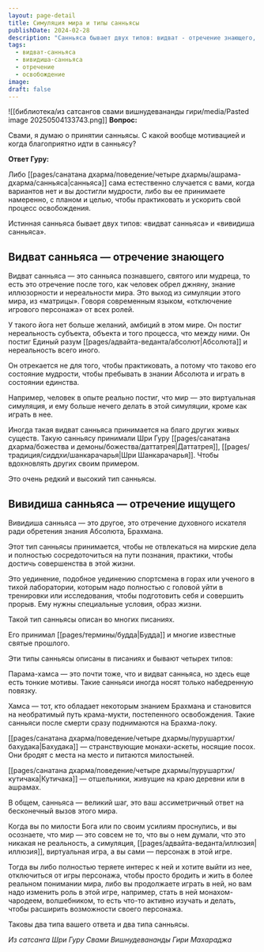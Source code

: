 ```yaml
---
layout: page-detail
title: Симуляция мира и типы санньясы
publishDate: 2024-02-28
description: "Санньяса бывает двух типов: видват - отречение знающего, когда мудрец осознал иллюзорность мира и отказывается от ролей ради пребывания в знании Абсолюта; и вивидиша - отречение ищущего, принимаемое для сосредоточения на практике и достижении знания Брахмана. Первый тип - редкость и удел просветленных, второй - путь искателей, стремящихся к совершенству. Санньяса - асимметричный ответ на вызов мира, шаг к освобождению или глубокому познанию."
tags:
  - видват-санньяса
  - вивидиша-санньяса
  - отречение
  - освобождение
image: 
draft: false
---
```

![[библиотека/из сатсангов свами вишнудевананды гири/media/Pasted image 20250504133743.png]]
**Вопрос:** 

 Свами, я думаю о принятии санньясы. С какой вообще мотивацией и когда благоприятно идти в санньясу?

**Ответ Гуру:** 

 Либо [[pages/санатана дхарма/поведение/четыре дхармы/ашрама-дхарма/санньяса|санньяса]] сама естественно случается с вами, когда вариантов нет и вы достигли мудрости, либо вы ее принимаете намеренно, с планом и целью, чтобы практиковать и ускорить свой процесс освобождения.

 Истинная санньяса бывает двух типов: «видват санньяса» и «вивидиша санньяса».

  
## Видват санньяса — отречение знающего 

  
 Видват санньяса — это санньяса познавшего, святого или мудреца, то есть это отречение после того, как человек обрел джняну, знание иллюзорности и нереальности мира. Это выход из симуляции этого мира, из «матрицы». Говоря современным языком, «отключение игрового персонажа» от всех ролей.

 У такого йога нет больше желаний, амбиций в этом мире. Он постиг нереальность субъекта, объекта и того процесса, что между ними. Он постиг Единый разум [[pages/адвайта-веданта/абсолют|Абсолюта]] и нереальность всего иного.

 Он отрекается не для того, чтобы практиковать, а потому что таково его состояние мудрости, чтобы пребывать в знании Абсолюта и играть в состоянии единства.

 Например, человек в опыте реально постиг, что мир — это виртуальная симуляция, и ему больше нечего делать в этой симуляции, кроме как играть в нее.

 Иногда такая видват санньяса принимается на благо других живых существ. Такую санньясу принимали Шри Гуру [[pages/санатана дхарма/божества и демоны/божества/даттатрея|Даттатрея]], [[pages/традиция/сиддхи/шанкарачарья|Шри Шанкарачарья]]. Чтобы вдохновлять других своим примером.

 Это очень редкий и высокий тип санньясы.

  
## Вивидиша санньяса — отречение ищущего 

  
 Вивидиша санньяса — это другое, это отречение духовного искателя ради обретения знания Абсолюта, Брахмана.

 Этот тип санньясы принимается, чтобы не отвлекаться на мирские дела и полностью сосредоточиться на пути познания, практики, чтобы достичь совершенства в этой жизни.

 Это уединение, подобное уединению спортсмена в горах или ученого в тихой лаборатории, которым надо полностью с головой уйти в тренировки или исследования, чтобы подготовить себя и совершить прорыв. Ему нужны специальные условия, образ жизни.

 Такой тип санньясы описан во многих писаниях.

 Его принимал [[pages/термины/будда|Будда]] и многие известные святые прошлого.

 Эти типы санньясы описаны в писаниях и бывают четырех типов:

 Парама-хамса — это почти тоже, что и видват санньяса, но здесь еще есть тонкие мотивы. Такие санньяси иногда носят только набедренную повязку.

 Хамса — тот, кто обладает некоторым знанием Брахмана и становится на необратимый путь крама-мукти, постепенного освобождения. Такие санньяси после смерти сразу поднимаются на Брахма-локу.

 [[pages/санатана дхарма/поведение/четыре дхармы/пурушартхи/бахудака|Бахудака]] — странствующие монахи-аскеты, носящие посох. Они бродят с места на место и питаются милостыней.

 [[pages/санатана дхарма/поведение/четыре дхармы/пурушартхи/кутичака|Кутичака]] — отшельники, живущие на краю деревни или в ашрамах.

 В общем, санньяса — великий шаг, это ваш ассиметричный ответ на бесконечный вызов этого мира.

 Когда вы по милости Бога или по своим усилиям проснулись, и вы осознаете, что мир — это совсем не то, что вы о нем думали, что это никакая не реальность, а симуляция, [[pages/адвайта-веданта/иллюзия|иллюзия]], виртуальная игра, а вы сами — персонаж в этой игре.

 Тогда вы либо полностью теряете интерес к ней и хотите выйти из нее, отключиться от игры персонажа, чтобы просто бродить и жить в более реальном понимании мира, либо вы продолжаете играть в ней, но вам надо изменить роль в этой игре, например, стать в ней монахом-чародеем, волшебником, то есть что-то активно изучать и делать, чтобы расширить возможности своего персонажа.

 Таковы два типа вашего ответа и два типа санньясы.

*Из сатсанга Шри Гуру Свами Вишнудевананды Гири Махараджа*
